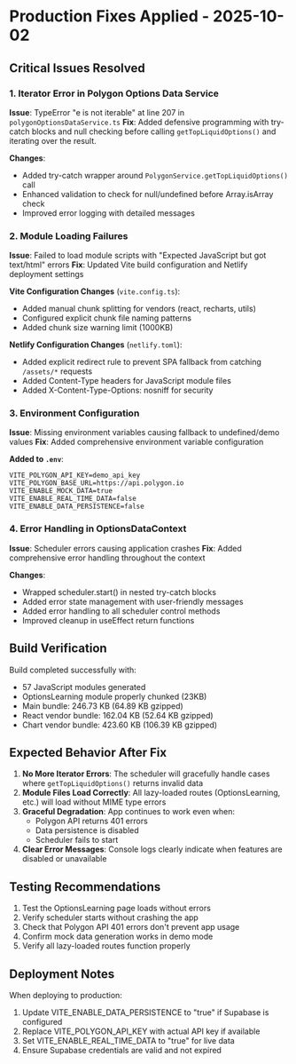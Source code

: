 # Production Fixes Applied - 2025-10-02

## Critical Issues Resolved

### 1. Iterator Error in Polygon Options Data Service
**Issue**: TypeError "e is not iterable" at line 207 in `polygonOptionsDataService.ts`
**Fix**: Added defensive programming with try-catch blocks and null checking before calling `getTopLiquidOptions()` and iterating over the result.

**Changes**:
- Added try-catch wrapper around `PolygonService.getTopLiquidOptions()` call
- Enhanced validation to check for null/undefined before Array.isArray check
- Improved error logging with detailed messages

### 2. Module Loading Failures
**Issue**: Failed to load module scripts with "Expected JavaScript but got text/html" errors
**Fix**: Updated Vite build configuration and Netlify deployment settings

**Vite Configuration Changes** (`vite.config.ts`):
- Added manual chunk splitting for vendors (react, recharts, utils)
- Configured explicit chunk file naming patterns
- Added chunk size warning limit (1000KB)

**Netlify Configuration Changes** (`netlify.toml`):
- Added explicit redirect rule to prevent SPA fallback from catching `/assets/*` requests
- Added Content-Type headers for JavaScript module files
- Added X-Content-Type-Options: nosniff for security

### 3. Environment Configuration
**Issue**: Missing environment variables causing fallback to undefined/demo values
**Fix**: Added comprehensive environment variable configuration

**Added to `.env`**:
```
VITE_POLYGON_API_KEY=demo_api_key
VITE_POLYGON_BASE_URL=https://api.polygon.io
VITE_ENABLE_MOCK_DATA=true
VITE_ENABLE_REAL_TIME_DATA=false
VITE_ENABLE_DATA_PERSISTENCE=false
```

### 4. Error Handling in OptionsDataContext
**Issue**: Scheduler errors causing application crashes
**Fix**: Added comprehensive error handling throughout the context

**Changes**:
- Wrapped scheduler.start() in nested try-catch blocks
- Added error state management with user-friendly messages
- Added error handling to all scheduler control methods
- Improved cleanup in useEffect return functions

## Build Verification

Build completed successfully with:
- 57 JavaScript modules generated
- OptionsLearning module properly chunked (23KB)
- Main bundle: 246.73 KB (64.89 KB gzipped)
- React vendor bundle: 162.04 KB (52.64 KB gzipped)
- Chart vendor bundle: 423.60 KB (106.39 KB gzipped)

## Expected Behavior After Fix

1. **No More Iterator Errors**: The scheduler will gracefully handle cases where `getTopLiquidOptions()` returns invalid data
2. **Module Files Load Correctly**: All lazy-loaded routes (OptionsLearning, etc.) will load without MIME type errors
3. **Graceful Degradation**: App continues to work even when:
   - Polygon API returns 401 errors
   - Data persistence is disabled
   - Scheduler fails to start
4. **Clear Error Messages**: Console logs clearly indicate when features are disabled or unavailable

## Testing Recommendations

1. Test the OptionsLearning page loads without errors
2. Verify scheduler starts without crashing the app
3. Check that Polygon API 401 errors don't prevent app usage
4. Confirm mock data generation works in demo mode
5. Verify all lazy-loaded routes function properly

## Deployment Notes

When deploying to production:
1. Update VITE_ENABLE_DATA_PERSISTENCE to "true" if Supabase is configured
2. Replace VITE_POLYGON_API_KEY with actual API key if available
3. Set VITE_ENABLE_REAL_TIME_DATA to "true" for live data
4. Ensure Supabase credentials are valid and not expired

